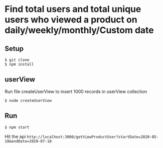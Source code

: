 # Find total users and total unique users who viewed a product on daily/weekly/monthly/Custom date

## Setup 
```
$ git clone 
$ npm install 
```
## userView
Run file createUserView to insert 1000 records in userView collection
```
$ node createUserView
```

## Run
```
$ npm start
```
Hit the api `http://localhost:3000/getViewProductUser?startDate=2020-05-18&endDate=2020-07-18`
```